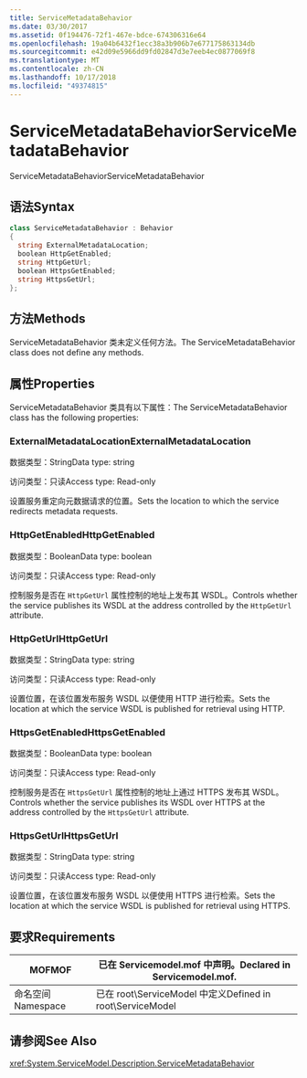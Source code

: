 ```yaml
---
title: ServiceMetadataBehavior
ms.date: 03/30/2017
ms.assetid: 0f194476-72f1-467e-bdce-674306316e64
ms.openlocfilehash: 19a04b6432f1ecc38a3b906b7e677175863134db
ms.sourcegitcommit: e42d09e5966dd9fd02847d3e7eeb4ec0877069f8
ms.translationtype: MT
ms.contentlocale: zh-CN
ms.lasthandoff: 10/17/2018
ms.locfileid: "49374815"
---
```

# <a name="servicemetadatabehavior"></a><span data-ttu-id="d93b6-102">ServiceMetadataBehavior</span><span class="sxs-lookup"><span data-stu-id="d93b6-102">ServiceMetadataBehavior</span></span>
<span data-ttu-id="d93b6-103">ServiceMetadataBehavior</span><span class="sxs-lookup"><span data-stu-id="d93b6-103">ServiceMetadataBehavior</span></span>  
  
## <a name="syntax"></a><span data-ttu-id="d93b6-104">语法</span><span class="sxs-lookup"><span data-stu-id="d93b6-104">Syntax</span></span>  
  
```csharp
class ServiceMetadataBehavior : Behavior  
{  
  string ExternalMetadataLocation;  
  boolean HttpGetEnabled;  
  string HttpGetUrl;  
  boolean HttpsGetEnabled;  
  string HttpsGetUrl;  
};  
```  
  
## <a name="methods"></a><span data-ttu-id="d93b6-105">方法</span><span class="sxs-lookup"><span data-stu-id="d93b6-105">Methods</span></span>  
 <span data-ttu-id="d93b6-106">ServiceMetadataBehavior 类未定义任何方法。</span><span class="sxs-lookup"><span data-stu-id="d93b6-106">The ServiceMetadataBehavior class does not define any methods.</span></span>  
  
## <a name="properties"></a><span data-ttu-id="d93b6-107">属性</span><span class="sxs-lookup"><span data-stu-id="d93b6-107">Properties</span></span>  
 <span data-ttu-id="d93b6-108">ServiceMetadataBehavior 类具有以下属性：</span><span class="sxs-lookup"><span data-stu-id="d93b6-108">The ServiceMetadataBehavior class has the following properties:</span></span>  
  
### <a name="externalmetadatalocation"></a><span data-ttu-id="d93b6-109">ExternalMetadataLocation</span><span class="sxs-lookup"><span data-stu-id="d93b6-109">ExternalMetadataLocation</span></span>  
 <span data-ttu-id="d93b6-110">数据类型：String</span><span class="sxs-lookup"><span data-stu-id="d93b6-110">Data type: string</span></span>  
  
 <span data-ttu-id="d93b6-111">访问类型：只读</span><span class="sxs-lookup"><span data-stu-id="d93b6-111">Access type: Read-only</span></span>  
  
 <span data-ttu-id="d93b6-112">设置服务重定向元数据请求的位置。</span><span class="sxs-lookup"><span data-stu-id="d93b6-112">Sets the location to which the service redirects metadata requests.</span></span>  
  
### <a name="httpgetenabled"></a><span data-ttu-id="d93b6-113">HttpGetEnabled</span><span class="sxs-lookup"><span data-stu-id="d93b6-113">HttpGetEnabled</span></span>  
 <span data-ttu-id="d93b6-114">数据类型：Boolean</span><span class="sxs-lookup"><span data-stu-id="d93b6-114">Data type: boolean</span></span>  
  
 <span data-ttu-id="d93b6-115">访问类型：只读</span><span class="sxs-lookup"><span data-stu-id="d93b6-115">Access type: Read-only</span></span>  
  
 <span data-ttu-id="d93b6-116">控制服务是否在 `HttpGetUrl` 属性控制的地址上发布其 WSDL。</span><span class="sxs-lookup"><span data-stu-id="d93b6-116">Controls whether the service publishes its WSDL at the address controlled by the `HttpGetUrl` attribute.</span></span>  
  
### <a name="httpgeturl"></a><span data-ttu-id="d93b6-117">HttpGetUrl</span><span class="sxs-lookup"><span data-stu-id="d93b6-117">HttpGetUrl</span></span>  
 <span data-ttu-id="d93b6-118">数据类型：String</span><span class="sxs-lookup"><span data-stu-id="d93b6-118">Data type: string</span></span>  
  
 <span data-ttu-id="d93b6-119">访问类型：只读</span><span class="sxs-lookup"><span data-stu-id="d93b6-119">Access type: Read-only</span></span>  
  
 <span data-ttu-id="d93b6-120">设置位置，在该位置发布服务 WSDL 以便使用 HTTP 进行检索。</span><span class="sxs-lookup"><span data-stu-id="d93b6-120">Sets the location at which the service WSDL is published for retrieval using HTTP.</span></span>  
  
### <a name="httpsgetenabled"></a><span data-ttu-id="d93b6-121">HttpsGetEnabled</span><span class="sxs-lookup"><span data-stu-id="d93b6-121">HttpsGetEnabled</span></span>  
 <span data-ttu-id="d93b6-122">数据类型：Boolean</span><span class="sxs-lookup"><span data-stu-id="d93b6-122">Data type: boolean</span></span>  
  
 <span data-ttu-id="d93b6-123">访问类型：只读</span><span class="sxs-lookup"><span data-stu-id="d93b6-123">Access type: Read-only</span></span>  
  
 <span data-ttu-id="d93b6-124">控制服务是否在 `HttpsGetUrl` 属性控制的地址上通过 HTTPS 发布其 WSDL。</span><span class="sxs-lookup"><span data-stu-id="d93b6-124">Controls whether the service publishes its WSDL over HTTPS at the address controlled by the `HttpsGetUrl` attribute.</span></span>  
  
### <a name="httpsgeturl"></a><span data-ttu-id="d93b6-125">HttpsGetUrl</span><span class="sxs-lookup"><span data-stu-id="d93b6-125">HttpsGetUrl</span></span>  
 <span data-ttu-id="d93b6-126">数据类型：String</span><span class="sxs-lookup"><span data-stu-id="d93b6-126">Data type: string</span></span>  
  
 <span data-ttu-id="d93b6-127">访问类型：只读</span><span class="sxs-lookup"><span data-stu-id="d93b6-127">Access type: Read-only</span></span>  
  
 <span data-ttu-id="d93b6-128">设置位置，在该位置发布服务 WSDL 以便使用 HTTPS 进行检索。</span><span class="sxs-lookup"><span data-stu-id="d93b6-128">Sets the location at which the service WSDL is published for retrieval using HTTPS.</span></span>  
  
## <a name="requirements"></a><span data-ttu-id="d93b6-129">要求</span><span class="sxs-lookup"><span data-stu-id="d93b6-129">Requirements</span></span>  
  
|<span data-ttu-id="d93b6-130">MOF</span><span class="sxs-lookup"><span data-stu-id="d93b6-130">MOF</span></span>|<span data-ttu-id="d93b6-131">已在 Servicemodel.mof 中声明。</span><span class="sxs-lookup"><span data-stu-id="d93b6-131">Declared in Servicemodel.mof.</span></span>|  
|---------|-----------------------------------|  
|<span data-ttu-id="d93b6-132">命名空间</span><span class="sxs-lookup"><span data-stu-id="d93b6-132">Namespace</span></span>|<span data-ttu-id="d93b6-133">已在 root\ServiceModel 中定义</span><span class="sxs-lookup"><span data-stu-id="d93b6-133">Defined in root\ServiceModel</span></span>|  
  
## <a name="see-also"></a><span data-ttu-id="d93b6-134">请参阅</span><span class="sxs-lookup"><span data-stu-id="d93b6-134">See Also</span></span>  
 <xref:System.ServiceModel.Description.ServiceMetadataBehavior>
